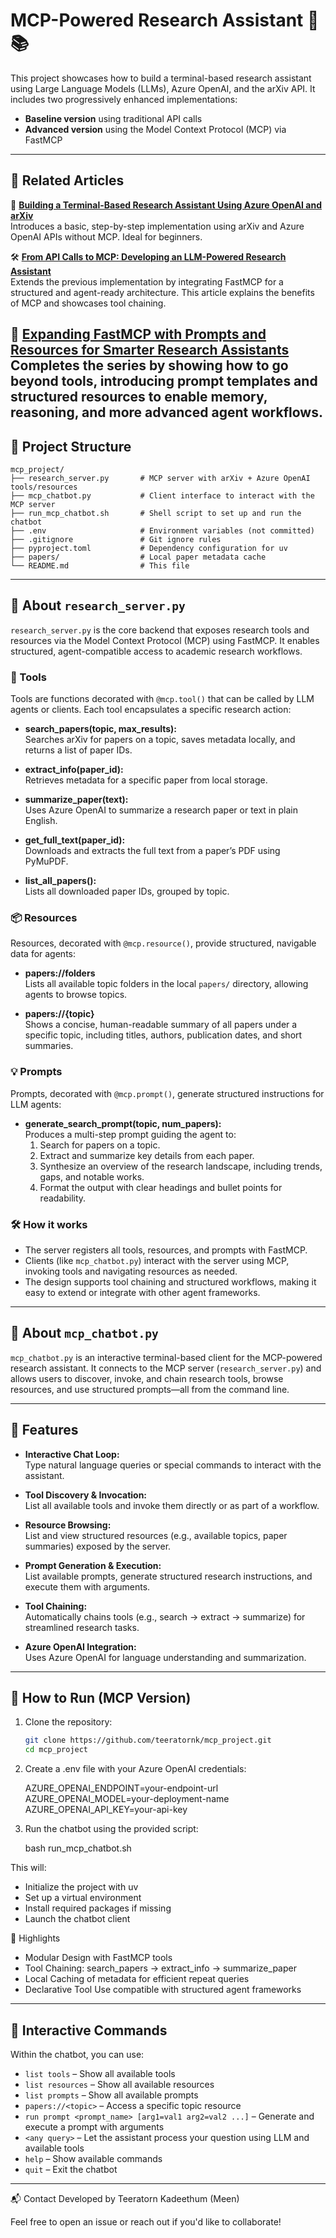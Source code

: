 # MCP-Powered Research Assistant 🧠📚

This project showcases how to build a terminal-based research assistant using Large Language Models (LLMs), Azure OpenAI, and the arXiv API. It includes two progressively enhanced implementations:

- **Baseline version** using traditional API calls
- **Advanced version** using the Model Context Protocol (MCP) via FastMCP

---

## 📖 Related Articles

🧰 **[Building a Terminal-Based Research Assistant Using Azure OpenAI and arXiv](https://medium.com/@tkadeethum/building-a-terminal-based-research-assistant-using-azure-openai-and-arxiv-7738a2a215e4)**  
Introduces a basic, step-by-step implementation using arXiv and Azure OpenAI APIs without MCP. Ideal for beginners.

🛠 **[From API Calls to MCP: Developing an LLM-Powered Research Assistant](https://medium.com/@tkadeethum/from-api-calls-to-mcp-developing-an-llm-powered-research-assistant-5bc806585ab7)**  
Extends the previous implementation by integrating FastMCP for a structured and agent-ready architecture. This article explains the benefits of MCP and showcases tool chaining.

🧠 **[Expanding FastMCP with Prompts and Resources for Smarter Research Assistants](https://medium.com/@tkadeethum/expanding-fastmcp-with-prompts-and-resources-for-smarter-research-assistants-7bded4d1e35f)**  
Completes the series by showing how to go beyond tools, introducing prompt templates and structured resources to enable memory, reasoning, and more advanced agent workflows.
---

## 📁 Project Structure

```text
mcp_project/
├── research_server.py       # MCP server with arXiv + Azure OpenAI tools/resources
├── mcp_chatbot.py           # Client interface to interact with the MCP server
├── run_mcp_chatbot.sh       # Shell script to set up and run the chatbot
├── .env                     # Environment variables (not committed)
├── .gitignore               # Git ignore rules
├── pyproject.toml           # Dependency configuration for uv
├── papers/                  # Local paper metadata cache
└── README.md                # This file
```

---


## 📝 About `research_server.py`

`research_server.py` is the core backend that exposes research tools and resources via the Model Context Protocol (MCP) using FastMCP. It enables structured, agent-compatible access to academic research workflows.

### 🔧 Tools

Tools are functions decorated with `@mcp.tool()` that can be called by LLM agents or clients. Each tool encapsulates a specific research action:

- **search_papers(topic, max_results):**  
  Searches arXiv for papers on a topic, saves metadata locally, and returns a list of paper IDs.

- **extract_info(paper_id):**  
  Retrieves metadata for a specific paper from local storage.

- **summarize_paper(text):**  
  Uses Azure OpenAI to summarize a research paper or text in plain English.

- **get_full_text(paper_id):**  
  Downloads and extracts the full text from a paper’s PDF using PyMuPDF.

- **list_all_papers():**  
  Lists all downloaded paper IDs, grouped by topic.

### 📦 Resources

Resources, decorated with `@mcp.resource()`, provide structured, navigable data for agents:

- **papers://folders**  
  Lists all available topic folders in the local `papers/` directory, allowing agents to browse topics.

- **papers://{topic}**  
  Shows a concise, human-readable summary of all papers under a specific topic, including titles, authors, publication dates, and short summaries.

### 💡 Prompts

Prompts, decorated with `@mcp.prompt()`, generate structured instructions for LLM agents:

- **generate_search_prompt(topic, num_papers):**  
  Produces a multi-step prompt guiding the agent to:
  1. Search for papers on a topic.
  2. Extract and summarize key details from each paper.
  3. Synthesize an overview of the research landscape, including trends, gaps, and notable works.
  4. Format the output with clear headings and bullet points for readability.

### 🛠️ How it works

- The server registers all tools, resources, and prompts with FastMCP.
- Clients (like `mcp_chatbot.py`) interact with the server using MCP, invoking tools and navigating resources as needed.
- The design supports tool chaining and structured workflows, making it easy to extend or integrate with other agent frameworks.

---
## 📝 About `mcp_chatbot.py`

`mcp_chatbot.py` is an interactive terminal-based client for the MCP-powered research assistant. It connects to the MCP server (`research_server.py`) and allows users to discover, invoke, and chain research tools, browse resources, and use structured prompts—all from the command line.

---

## 🚀 Features

- **Interactive Chat Loop:**  
  Type natural language queries or special commands to interact with the assistant.

- **Tool Discovery & Invocation:**  
  List all available tools and invoke them directly or as part of a workflow.

- **Resource Browsing:**  
  List and view structured resources (e.g., available topics, paper summaries) exposed by the server.

- **Prompt Generation & Execution:**  
  List available prompts, generate structured research instructions, and execute them with arguments.

- **Tool Chaining:**  
  Automatically chains tools (e.g., search → extract → summarize) for streamlined research tasks.

- **Azure OpenAI Integration:**  
  Uses Azure OpenAI for language understanding and summarization.

---

## 🚀 How to Run (MCP Version)

1. Clone the repository:

   ```bash
   git clone https://github.com/teeratornk/mcp_project.git
   cd mcp_project

2. Create a .env file with your Azure OpenAI credentials:

   AZURE_OPENAI_ENDPOINT=your-endpoint-url
   AZURE_OPENAI_MODEL=your-deployment-name
   AZURE_OPENAI_API_KEY=your-api-key
   
4. Run the chatbot using the provided script:

   bash run_mcp_chatbot.sh

This will:

- Initialize the project with uv
- Set up a virtual environment
- Install required packages if missing
- Launch the chatbot client

📌 Highlights
- Modular Design with FastMCP tools
- Tool Chaining: search_papers → extract_info → summarize_paper
- Local Caching of metadata for efficient repeat queries
- Declarative Tool Use compatible with structured agent frameworks

---

## 💬 Interactive Commands

Within the chatbot, you can use:

- `list tools` – Show all available tools
- `list resources` – Show all available resources
- `list prompts` – Show all available prompts
- `papers://<topic>` – Access a specific topic resource
- `run prompt <prompt_name> [arg1=val1 arg2=val2 ...]` – Generate and execute a prompt with arguments
- `<any query>` – Let the assistant process your question using LLM and available tools
- `help` – Show available commands
- `quit` – Exit the chatbot

---

📬 Contact
Developed by Teeratorn Kadeethum (Meen)

Feel free to open an issue or reach out if you'd like to collaborate!
